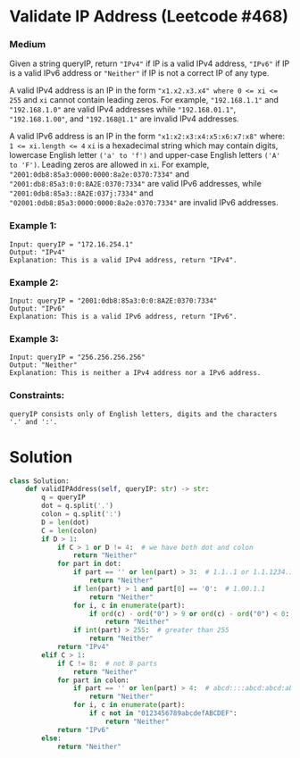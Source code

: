 Validate IP Address (Leetcode #468)
===============================
### Medium

Given a string queryIP, return `"IPv4"` if IP is a valid IPv4 address, `"IPv6"` if IP is a valid IPv6 address or `"Neither"` if IP is not a correct IP of any type.

A valid IPv4 address is an IP in the form `"x1.x2.x3.x4" where 0 <= xi <= 255` and `xi` cannot contain leading zeros. For example, `"192.168.1.1"` and `"192.168.1.0"` are valid IPv4 addresses while `"192.168.01.1"`, `"192.168.1.00"`, and `"192.168@1.1"` are invalid IPv4 addresses.

A valid IPv6 address is an IP in the form `"x1:x2:x3:x4:x5:x6:x7:x8"` where: `1 <= xi.length <= 4`
`xi` is a hexadecimal string which may contain digits, lowercase English letter `('a' to 'f')` and upper-case English letters `('A' to 'F')`.
Leading zeros are allowed in `xi`.
For example, `"2001:0db8:85a3:0000:0000:8a2e:0370:7334"` and `"2001:db8:85a3:0:0:8A2E:0370:7334"` are valid IPv6 addresses, while `"2001:0db8:85a3::8A2E:037j:7334"` and `"02001:0db8:85a3:0000:0000:8a2e:0370:7334"` are invalid IPv6 addresses.

 

### Example 1:
```
Input: queryIP = "172.16.254.1"
Output: "IPv4"
Explanation: This is a valid IPv4 address, return "IPv4".

```

### Example 2:
```
Input: queryIP = "2001:0db8:85a3:0:0:8A2E:0370:7334"
Output: "IPv6"
Explanation: This is a valid IPv6 address, return "IPv6".
```

### Example 3:
```
Input: queryIP = "256.256.256.256"
Output: "Neither"
Explanation: This is neither a IPv4 address nor a IPv6 address.
```

### Constraints:
```
queryIP consists only of English letters, digits and the characters '.' and ':'.
```

Solution
========

```python
class Solution:
    def validIPAddress(self, queryIP: str) -> str:
        q = queryIP
        dot = q.split('.')
        colon = q.split(':')
        D = len(dot)
        C = len(colon)
        if D > 1:
            if C > 1 or D != 4:  # we have both dot and colon
                return "Neither"
            for part in dot:
                if part == '' or len(part) > 3:  # 1.1..1 or 1.1.1234.1
                    return "Neither"
                if len(part) > 1 and part[0] == '0':  # 1.00.1.1
                    return "Neither"
                for i, c in enumerate(part):
                    if ord(c) - ord("0") > 9 or ord(c) - ord("0") < 0:  # not a digit
                        return "Neither"
                if int(part) > 255:  # greater than 255
                    return "Neither"
            return "IPv4"
        elif C > 1:
            if C != 8:  # not 8 parts
                return "Neither"
            for part in colon:
                if part == '' or len(part) > 4:  # abcd::::abcd:abcd:abcd:abcd or abcd::::abcd:abcd:abcd:abcdddddd
                    return "Neither"
                for i, c in enumerate(part):
                    if c not in "0123456789abcdefABCDEF":
                        return "Neither"
            return "IPv6"
        else:
            return "Neither"

```
